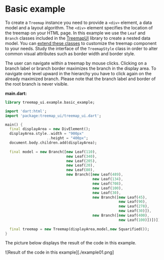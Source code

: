 Basic example
=============

To create a `Treemap` instance you need to provide a `<div>` element, a data model and a layout algorithm. The `<div>` element specifies the location of the treemap on your HTML page. In this example we use the `Leaf` and `Branch` classes included in the [TreemapUI][] library to create a nested data model. You can [extend these classes](custom_model_example.md) to customize the treemap component to your needs. Study the interface of the `TreemapStyle` class in order to alter common visual attributes such as border width and border style. 

The user can navigate within a treemap by mouse clicks. Clicking on a branch label or branch border maximizes the branch in the display area. To navigate one level upward in the hierarchy you have to click again on the already maximized branch. Please note that the branch label and border of the root branch is never visible.

**main.dart:**
```Dart
library treemap_ui.example.basic_example;

import 'dart:html';
import 'package:treemap_ui/treemap_ui.dart';

main() {
  final displayArea = new DivElement();
  displayArea.style..width = "900px"
                   ..height = "400px";
  document.body.children.add(displayArea);
  
  final model = new Branch([new Leaf(110), 
                            new Leaf(340), 
                            new Leaf(205), 
                            new Leaf(20),
                            new Leaf(80),
                            new Branch([new Leaf(489),
                                        new Leaf(134),
                                        new Leaf(708),
                                        new Leaf(100),
                                        new Leaf(30),
                                        new Branch([new Leaf(45),
                                                    new Leaf(90),
                                                    new Leaf(278),
                                                    new Leaf(30)]),
                                        new Branch([new Leaf(400),
                                                    new Leaf(100)])])]);
  
  final treemap = new Treemap(displayArea,model,new Squarified());
}
```

The picture below displays the result of the code in this example.

![Result of the code in this example][./example01.png]

[TreemapUI]: https://github.com/usommerl/treemap_ui/
[squarified layout algorithm]: http://www.win.tue.nl/~vanwijk/stm.pdf
